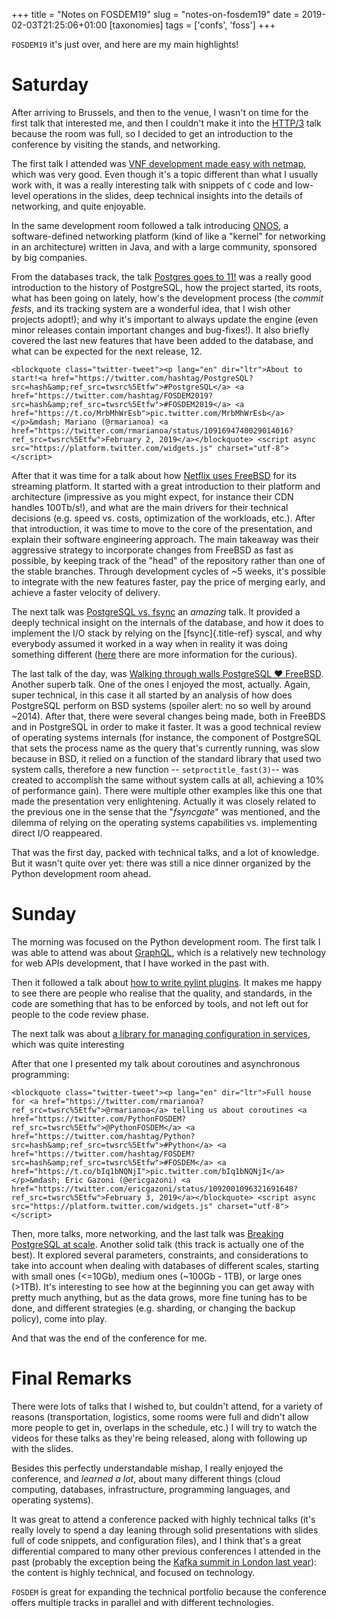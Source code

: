 +++
title = "Notes on FOSDEM19"
slug = "notes-on-fosdem19"
date = 2019-02-03T21:25:06+01:00
[taxonomies]
tags = ['confs', 'foss']
+++

`FOSDEM19` it\'s just over, and here are my main highlights!

# Saturday

After arriving to Brussels, and then to the venue, I wasn\'t on time for
the first talk that interested me, and then I couldn\'t make it into the
[HTTP/3](https://fosdem.org/2019/schedule/event/http3/) talk because the
room was full, so I decided to get an introduction to the conference by
visiting the stands, and networking.

The first talk I attended was [VNF development made easy with
netmap](https://fosdem.org/2019/schedule/event/netmap_vnf_development/),
which was very good. Even though it\'s a topic different than what I
usually work with, it was a really interesting talk with snippets of `C`
code and low-level operations in the slides, deep technical insights
into the details of networking, and quite enjoyable.

In the same development room followed a talk introducing
[ONOS](https://fosdem.org/2019/schedule/event/onos_introduction/), a
software-defined networking platform (kind of like a \"kernel\" for
networking in an architecture) written in Java, and with a large
community, sponsored by big companies.

From the databases track, the talk [Postgres goes to
11!](https://www.fosdem.org/2019/schedule/event/postgresql11/) was a
really good introduction to the history of PostgreSQL, how the project
started, its roots, what has been going on lately, how\'s the
development process (the *commit fests*, and its tracking system are a
wonderful idea, that I wish other projects adopt!); and why it\'s
important to always update the engine (even minor releases contain
important changes and bug-fixes!). It also briefly covered the last new
features that have been added to the database, and what can be expected
for the next release, 12.

```{=html}
<blockquote class="twitter-tweet"><p lang="en" dir="ltr">About to start!<a href="https://twitter.com/hashtag/PostgreSQL?src=hash&amp;ref_src=twsrc%5Etfw">#PostgreSQL</a> <a href="https://twitter.com/hashtag/FOSDEM2019?src=hash&amp;ref_src=twsrc%5Etfw">#FOSDEM2019</a> <a href="https://t.co/MrbMhWrEsb">pic.twitter.com/MrbMhWrEsb</a></p>&mdash; Mariano (@rmarianoa) <a href="https://twitter.com/rmarianoa/status/1091694740029014016?ref_src=twsrc%5Etfw">February 2, 2019</a></blockquote> <script async src="https://platform.twitter.com/widgets.js" charset="utf-8"></script>
```
After that it was time for a talk about how [Netflix uses
FreeBSD](https://fosdem.org/2019/schedule/event/netflix_freebsd/) for
its streaming platform. It started with a great introduction to their
platform and architecture (impressive as you might expect, for instance
their CDN handles 100Tb/s!), and what are the main drivers for their
technical decisions (e.g. speed vs. costs, optimization of the
workloads, etc.). After that introduction, it was time to move to the
core of the presentation, and explain their software engineering
approach. The main takeaway was their aggressive strategy to incorporate
changes from FreeBSD as fast as possible, by keeping track of the
\"head\" of the repository rather than one of the stable branches.
Through development cycles of \~5 weeks, it\'s possible to integrate
with the new features faster, pay the price of merging early, and
achieve a faster velocity of delivery.

The next talk was [PostgreSQL vs.
fsync](https://fosdem.org/2019/schedule/event/postgresql_fsync/) an
*amazing* talk. It provided a deeply technical insight on the internals
of the database, and how it does to implement the I/O stack by relying
on the [fsync]{.title-ref} syscal, and why everybody assumed it worked
in a way when in reality it was doing something different
([here](https://lwn.net/Articles/752063/) there are more information for
the curious).

The last talk of the day, was [Walking through walls PostgreSQL ♥
FreeBSD](https://fosdem.org/2019/schedule/event/walking_through_walls/).
Another superb talk. One of the ones I enjoyed the most, actually.
Again, super technical, in this case it all started by an analysis of
how does PostgreSQL perform on BSD systems (spoiler alert: no so well by
around \~2014). After that, there were several changes being made, both
in FreeBDS and in PostgreSQL in order to make it faster. It was a good
technical review of operating systems internals (for instance, the
component of PostgreSQL that sets the process name as the query that\'s
currently running, was slow because in BSD, it relied on a function of
the standard library that used two system calls, therefore a new
function \-- `setproctitle_fast(3)`\-- was created to accomplish the
same without system calls at all, achieving a 10% of performance gain).
There were multiple other examples like this one that made the
presentation very enlightening. Actually it was closely related to the
previous one in the sense that the \"*fsyncgate*\" was mentioned, and
the dilemma of relying on the operating systems capabilities vs.
implementing direct I/O reappeared.

That was the first day, packed with technical talks, and a lot of
knowledge. But it wasn\'t quite over yet: there was still a nice dinner
organized by the Python development room ahead.

# Sunday

The morning was focused on the Python development room. The first talk I
was able to attend was about
[GraphQL](https://fosdem.org/2019/schedule/event/python_discover_graphql/),
which is a relatively new technology for web APIs development, that I
have worked in the past with.

Then it followed a talk about [how to write pylint
plugins](https://fosdem.org/2019/schedule/event/python_write_pylint_plugins/).
It makes me happy to see there are people who realise that the quality,
and standards, in the code are something that has to be enforced by
tools, and not left out for people to the code review phase.

The next talk was about [a library for managing configuration in
services](https://fosdem.org/2019/schedule/event/python_application_configuration/),
which was quite interesting

After that one I presented my talk about coroutines and asynchronous
programming:

```{=html}
<blockquote class="twitter-tweet"><p lang="en" dir="ltr">Full house for <a href="https://twitter.com/rmarianoa?ref_src=twsrc%5Etfw">@rmarianoa</a> telling us about coroutines <a href="https://twitter.com/PythonFOSDEM?ref_src=twsrc%5Etfw">@PythonFOSDEM</a> <a href="https://twitter.com/hashtag/Python?src=hash&amp;ref_src=twsrc%5Etfw">#Python</a> <a href="https://twitter.com/hashtag/FOSDEM?src=hash&amp;ref_src=twsrc%5Etfw">#FOSDEM</a> <a href="https://t.co/bIq1bNQNjI">pic.twitter.com/bIq1bNQNjI</a></p>&mdash; Eric Gazoni (@ericgazoni) <a href="https://twitter.com/ericgazoni/status/1092001096321691648?ref_src=twsrc%5Etfw">February 3, 2019</a></blockquote> <script async src="https://platform.twitter.com/widgets.js" charset="utf-8"></script>
```
Then, more talks, more networking, and the last talk was [Breaking
PostgreSQL at
scale](https://fosdem.org/2019/schedule/event/breaking_postgresql_on_scale/).
Another solid talk (this track is actually one of the best). It explored
several parameters, constraints, and considerations to take into account
when dealing with databases of different scales, starting with small
ones (\<=10Gb), medium ones (\~100Gb - 1TB), or large ones (\>1TB).
It\'s interesting to see how at the beginning you can get away with
pretty much anything, but as the data grows, more fine tuning has to be
done, and different strategies (e.g. sharding, or changing the backup
policy), come into play.

And that was the end of the conference for me.

# Final Remarks

There were lots of talks that I wished to, but couldn\'t attend, for a
variety of reasons (transportation, logistics, some rooms were full and
didn\'t allow more people to get in, overlaps in the schedule, etc.) I
will try to watch the videos for these talks as they\'re being released,
along with following up with the slides.

Besides this perfectly understandable mishap, I really enjoyed the
conference, and *learned a lot*, about many different things (cloud
computing, databases, infrastructure, programming languages, and
operating systems).

It was great to attend a conference packed with highly technical talks
(it\'s really lovely to spend a day leaning through solid presentations
with slides full of code snippets, and configuration files), and I think
that\'s a great differential compared to many other previous conferences
I attended in the past (probably the exception being the [Kafka summit
in London last
year](link://slug/notes-on-the-kafka-summit-london-2018)): the content
is highly technical, and focused on technology.

`FOSDEM` is great for expanding the technical portfolio because the
conference offers multiple tracks in parallel and with different
technologies.
